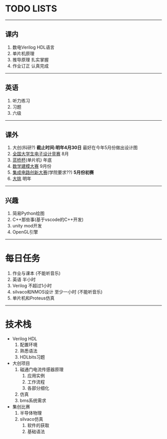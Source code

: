# TODO LISTS
---
## 课内
1. 数电Verilog HDL语言
2. 单片机原理
3. 推导原理 扎实掌握
4. 作业订正 认真完成
---
## 英语
1. 听力练习
2. 习题
3. 六级
---
## 课外
1. 大创(科研?) __截止时间:明年4月30日__ 最好在今年5月份做出设计图
2. [全国大学生电子设计竞赛](https://www.nuedc-training.com.cn/index/news) 8月
3. [蓝桥杯](https://dasai.lanqiao.cn/??/)(单片机) 年底
4. [数学建模大赛](http://www.mcm.edu.cn/) 9月份
5. [集成电路创新大赛](http://univ.ciciec.com/)(学院要求??) __5月份初赛__
6. [大挑](http://www.tiaozhanbei.net/) 明年
---
## 兴趣
1. 简易Python绘图 
2. C++那些事(基于vscode的C++开发)
3. unity mod开发
4. OpenGL引擎
---
# 每日任务
1. 作业与课本 (不能听音乐)
2. 英语 半小时
3. Verilog 不超过1小时
4. silvaco和NMOS设计 至少一小时 (不能听音乐)
5. 单片机和Proteus仿真
---
# 技术栈
* Verilog HDL
  1. 配置环境
  2. 熟悉语法
  3. HDLbits习题
* 大创项目
  1. 磁通门电流传感器原理
     1. 应用实例
     2. 工作流程
     3. 各部分细化
  2. 仿真
  3. bms系统需求
* 集创比赛
  1. 半导体物理
  2. silvaco仿真
     1. 软件的获取
     2. 基础语法
  